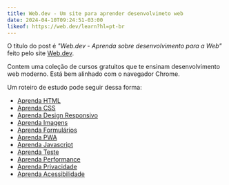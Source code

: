 ```yaml
---
title: Web.dev - Um site para aprender desenvolvimeto web
date: 2024-04-10T09:24:51-03:00
likeof: https://web.dev/learn?hl=pt-br
---
```


O título do post é _"Web.dev - Aprenda sobre desenvolvimento para a Web"_ feito pelo site <a href='https://web.dev/learn?hl=pt-br'>Web.dev</a>.

Contem uma coleção de cursos gratuitos que te ensinam desenvolvimento web moderno. Está bem alinhado com o navegador Chrome.

Um roteiro de estudo pode seguir dessa forma:

- [Aprenda HTML](https://web.dev/learn/html)
- [Aprenda CSS](https://web.dev/learn/css?hl=pt-br)
- [Aprenda Design Responsivo](https://web.dev/learn/design)
- [Aprenda Imagens](https://web.dev/learn/images)
- [Aprenda Formulários](https://web.dev/learn/forms)
- [Aprenda PWA](https://web.dev/learn/pwa)
- [Aprenda Javascript](https://web.dev/learn/javascript)
- [Aprenda Teste ](https://web.dev/learn/testing)
- [Aprenda Performance](https://web.dev/learn/performance)
- [Aprenda Privacidade](https://web.dev/learn/privacy)
- [Aprenda Acessibilidade](https://web.dev/learn/accessibility)
